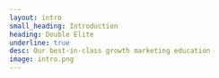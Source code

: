 ```yaml
---
layout: intro
small_heading: Introduction
heading: Double Elite
underline: true
desc: Our best-in-class growth marketing education
image: intro.png
---
```

